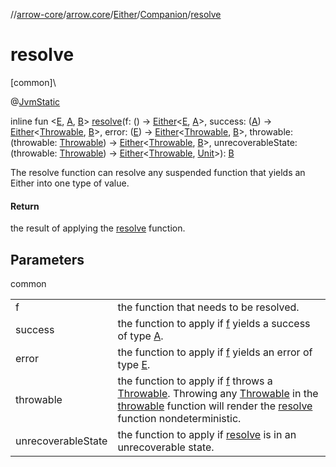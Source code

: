//[arrow-core](../../../../index.md)/[arrow.core](../../index.md)/[Either](../index.md)/[Companion](index.md)/[resolve](resolve.md)

# resolve

[common]\

@[JvmStatic](https://kotlinlang.org/api/latest/jvm/stdlib/kotlin.jvm/-jvm-static/index.html)

inline fun &lt;[E](resolve.md), [A](resolve.md), [B](resolve.md)&gt; [resolve](resolve.md)(f: () -&gt; [Either](../index.md)&lt;[E](resolve.md), [A](resolve.md)&gt;, success: ([A](resolve.md)) -&gt; [Either](../index.md)&lt;[Throwable](https://kotlinlang.org/api/latest/jvm/stdlib/kotlin/-throwable/index.html), [B](resolve.md)&gt;, error: ([E](resolve.md)) -&gt; [Either](../index.md)&lt;[Throwable](https://kotlinlang.org/api/latest/jvm/stdlib/kotlin/-throwable/index.html), [B](resolve.md)&gt;, throwable: (throwable: [Throwable](https://kotlinlang.org/api/latest/jvm/stdlib/kotlin/-throwable/index.html)) -&gt; [Either](../index.md)&lt;[Throwable](https://kotlinlang.org/api/latest/jvm/stdlib/kotlin/-throwable/index.html), [B](resolve.md)&gt;, unrecoverableState: (throwable: [Throwable](https://kotlinlang.org/api/latest/jvm/stdlib/kotlin/-throwable/index.html)) -&gt; [Either](../index.md)&lt;[Throwable](https://kotlinlang.org/api/latest/jvm/stdlib/kotlin/-throwable/index.html), [Unit](https://kotlinlang.org/api/latest/jvm/stdlib/kotlin/-unit/index.html)&gt;): [B](resolve.md)

The resolve function can resolve any suspended function that yields an Either into one type of value.

#### Return

the result of applying the [resolve](resolve.md) function.

## Parameters

common

| | |
|---|---|
| f | the function that needs to be resolved. |
| success | the function to apply if [f](resolve.md) yields a success of type [A](resolve.md). |
| error | the function to apply if [f](resolve.md) yields an error of type [E](resolve.md). |
| throwable | the function to apply if [f](resolve.md) throws a [Throwable](https://kotlinlang.org/api/latest/jvm/stdlib/kotlin/-throwable/index.html). Throwing any [Throwable](https://kotlinlang.org/api/latest/jvm/stdlib/kotlin/-throwable/index.html) in the [throwable](resolve.md) function will render the [resolve](resolve.md) function nondeterministic. |
| unrecoverableState | the function to apply if [resolve](resolve.md) is in an unrecoverable state. |
